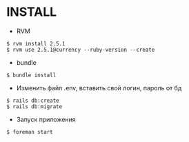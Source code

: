 # INSTALL

* RVM
```
$ rvm install 2.5.1
$ rvm use 2.5.1@currency --ruby-version --create
```

* bundle
```
$ bundle install
```

* Изменить файл .env, вставить свой логин, пароль от бд
```
$ rails db:create
$ rails db:migrate
```

* Запуск приложения
```
$ foreman start
```